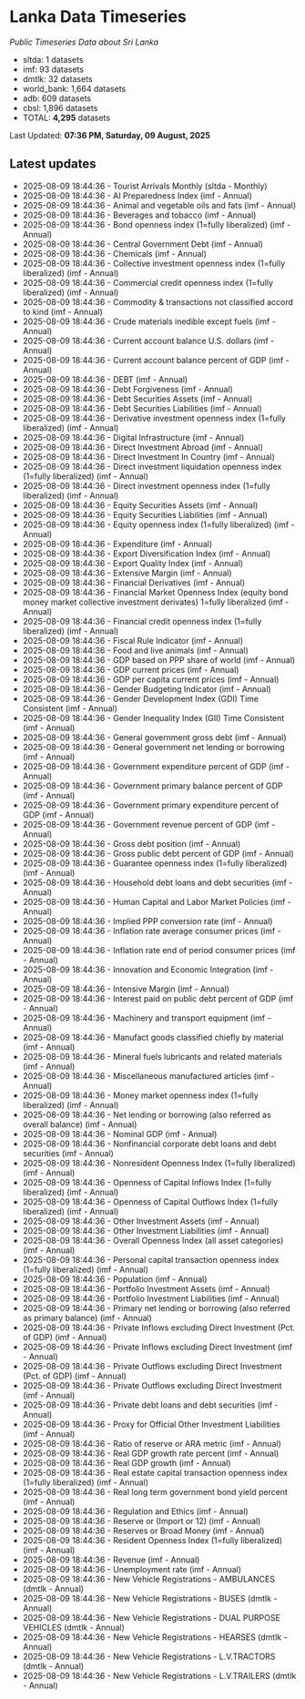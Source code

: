 # Lanka Data Timeseries
*Public Timeseries Data about Sri Lanka*

* sltda: 1 datasets
* imf: 93 datasets
* dmtlk: 32 datasets
* world_bank: 1,664 datasets
* adb: 609 datasets
* cbsl: 1,896 datasets
* TOTAL: **4,295** datasets

Last Updated: **07:36 PM, Saturday, 09 August, 2025**

## Latest updates

* 2025-08-09 18:44:36 - Tourist Arrivals Monthly (sltda - Monthly)
* 2025-08-09 18:44:36 - AI Preparedness Index (imf - Annual)
* 2025-08-09 18:44:36 - Animal and vegetable oils and fats (imf - Annual)
* 2025-08-09 18:44:36 - Beverages and tobacco (imf - Annual)
* 2025-08-09 18:44:36 - Bond openness index (1=fully liberalized) (imf - Annual)
* 2025-08-09 18:44:36 - Central Government Debt (imf - Annual)
* 2025-08-09 18:44:36 - Chemicals (imf - Annual)
* 2025-08-09 18:44:36 - Collective investment openness index (1=fully liberalized) (imf - Annual)
* 2025-08-09 18:44:36 - Commercial credit openness index (1=fully liberalized) (imf - Annual)
* 2025-08-09 18:44:36 - Commodity & transactions not classified accord to kind (imf - Annual)
* 2025-08-09 18:44:36 - Crude materials inedible except fuels (imf - Annual)
* 2025-08-09 18:44:36 - Current account balance U.S. dollars (imf - Annual)
* 2025-08-09 18:44:36 - Current account balance percent of GDP (imf - Annual)
* 2025-08-09 18:44:36 - DEBT (imf - Annual)
* 2025-08-09 18:44:36 - Debt Forgiveness (imf - Annual)
* 2025-08-09 18:44:36 - Debt Securities Assets (imf - Annual)
* 2025-08-09 18:44:36 - Debt Securities Liabilities (imf - Annual)
* 2025-08-09 18:44:36 - Derivative investment openness index (1=fully liberalized) (imf - Annual)
* 2025-08-09 18:44:36 - Digital Infrastructure (imf - Annual)
* 2025-08-09 18:44:36 - Direct Investment Abroad (imf - Annual)
* 2025-08-09 18:44:36 - Direct Investment In Country (imf - Annual)
* 2025-08-09 18:44:36 - Direct investment liquidation openness index (1=fully liberalized) (imf - Annual)
* 2025-08-09 18:44:36 - Direct investment openness index (1=fully liberalized) (imf - Annual)
* 2025-08-09 18:44:36 - Equity Securities Assets (imf - Annual)
* 2025-08-09 18:44:36 - Equity Securities Liabilities (imf - Annual)
* 2025-08-09 18:44:36 - Equity openness index (1=fully liberalized) (imf - Annual)
* 2025-08-09 18:44:36 - Expenditure (imf - Annual)
* 2025-08-09 18:44:36 - Export Diversification Index (imf - Annual)
* 2025-08-09 18:44:36 - Export Quality Index (imf - Annual)
* 2025-08-09 18:44:36 - Extensive Margin (imf - Annual)
* 2025-08-09 18:44:36 - Financial Derivatives (imf - Annual)
* 2025-08-09 18:44:36 - Financial Market Openness Index (equity bond money market collective investment derivates) 1=fully liberalized (imf - Annual)
* 2025-08-09 18:44:36 - Financial credit openness index (1=fully liberalized) (imf - Annual)
* 2025-08-09 18:44:36 - Fiscal Rule Indicator (imf - Annual)
* 2025-08-09 18:44:36 - Food and live animals (imf - Annual)
* 2025-08-09 18:44:36 - GDP based on PPP share of world (imf - Annual)
* 2025-08-09 18:44:36 - GDP current prices (imf - Annual)
* 2025-08-09 18:44:36 - GDP per capita current prices (imf - Annual)
* 2025-08-09 18:44:36 - Gender Budgeting Indicator (imf - Annual)
* 2025-08-09 18:44:36 - Gender Development Index (GDI) Time Consistent (imf - Annual)
* 2025-08-09 18:44:36 - Gender Inequality Index (GII) Time Consistent (imf - Annual)
* 2025-08-09 18:44:36 - General government gross debt (imf - Annual)
* 2025-08-09 18:44:36 - General government net lending or borrowing (imf - Annual)
* 2025-08-09 18:44:36 - Government expenditure percent of GDP (imf - Annual)
* 2025-08-09 18:44:36 - Government primary balance percent of GDP (imf - Annual)
* 2025-08-09 18:44:36 - Government primary expenditure percent of GDP (imf - Annual)
* 2025-08-09 18:44:36 - Government revenue percent of GDP (imf - Annual)
* 2025-08-09 18:44:36 - Gross debt position (imf - Annual)
* 2025-08-09 18:44:36 - Gross public debt percent of GDP (imf - Annual)
* 2025-08-09 18:44:36 - Guarantee openness index (1=fully liberalized) (imf - Annual)
* 2025-08-09 18:44:36 - Household debt loans and debt securities (imf - Annual)
* 2025-08-09 18:44:36 - Human Capital and Labor Market Policies (imf - Annual)
* 2025-08-09 18:44:36 - Implied PPP conversion rate (imf - Annual)
* 2025-08-09 18:44:36 - Inflation rate average consumer prices (imf - Annual)
* 2025-08-09 18:44:36 - Inflation rate end of period consumer prices (imf - Annual)
* 2025-08-09 18:44:36 - Innovation and Economic Integration (imf - Annual)
* 2025-08-09 18:44:36 - Intensive Margin (imf - Annual)
* 2025-08-09 18:44:36 - Interest paid on public debt percent of GDP (imf - Annual)
* 2025-08-09 18:44:36 - Machinery and transport equipment (imf - Annual)
* 2025-08-09 18:44:36 - Manufact goods classified chiefly by material (imf - Annual)
* 2025-08-09 18:44:36 - Mineral fuels lubricants and related materials (imf - Annual)
* 2025-08-09 18:44:36 - Miscellaneous manufactured articles (imf - Annual)
* 2025-08-09 18:44:36 - Money market openness index (1=fully liberalized) (imf - Annual)
* 2025-08-09 18:44:36 - Net lending or borrowing (also referred as overall balance) (imf - Annual)
* 2025-08-09 18:44:36 - Nominal GDP (imf - Annual)
* 2025-08-09 18:44:36 - Nonfinancial corporate debt loans and debt securities (imf - Annual)
* 2025-08-09 18:44:36 - Nonresident Openness Index (1=fully liberalized) (imf - Annual)
* 2025-08-09 18:44:36 - Openness of Capital Inflows Index (1=fully liberalized) (imf - Annual)
* 2025-08-09 18:44:36 - Openness of Capital Outflows Index (1=fully liberalized) (imf - Annual)
* 2025-08-09 18:44:36 - Other Investment Assets (imf - Annual)
* 2025-08-09 18:44:36 - Other Investment Liabilities (imf - Annual)
* 2025-08-09 18:44:36 - Overall Openness Index (all asset categories) (imf - Annual)
* 2025-08-09 18:44:36 - Personal capital transaction openness index (1=fully liberalized) (imf - Annual)
* 2025-08-09 18:44:36 - Population (imf - Annual)
* 2025-08-09 18:44:36 - Portfolio Investment Assets (imf - Annual)
* 2025-08-09 18:44:36 - Portfolio Investment Liabilities (imf - Annual)
* 2025-08-09 18:44:36 - Primary net lending or borrowing (also referred as primary balance) (imf - Annual)
* 2025-08-09 18:44:36 - Private Inflows excluding Direct Investment (Pct. of GDP) (imf - Annual)
* 2025-08-09 18:44:36 - Private Inflows excluding Direct Investment (imf - Annual)
* 2025-08-09 18:44:36 - Private Outflows excluding Direct Investment (Pct. of GDP) (imf - Annual)
* 2025-08-09 18:44:36 - Private Outflows excluding Direct Investment (imf - Annual)
* 2025-08-09 18:44:36 - Private debt loans and debt securities (imf - Annual)
* 2025-08-09 18:44:36 - Proxy for Official Other Investment Liabilities (imf - Annual)
* 2025-08-09 18:44:36 - Ratio of reserve or ARA metric (imf - Annual)
* 2025-08-09 18:44:36 - Real GDP growth rate percent (imf - Annual)
* 2025-08-09 18:44:36 - Real GDP growth (imf - Annual)
* 2025-08-09 18:44:36 - Real estate capital transaction openness index (1=fully liberalized) (imf - Annual)
* 2025-08-09 18:44:36 - Real long term government bond yield percent (imf - Annual)
* 2025-08-09 18:44:36 - Regulation and Ethics (imf - Annual)
* 2025-08-09 18:44:36 - Reserve or (Import or 12) (imf - Annual)
* 2025-08-09 18:44:36 - Reserves or Broad Money (imf - Annual)
* 2025-08-09 18:44:36 - Resident Openness Index (1=fully liberalized) (imf - Annual)
* 2025-08-09 18:44:36 - Revenue (imf - Annual)
* 2025-08-09 18:44:36 - Unemployment rate (imf - Annual)
* 2025-08-09 18:44:36 - New Vehicle Registrations - AMBULANCES (dmtlk - Annual)
* 2025-08-09 18:44:36 - New Vehicle Registrations - BUSES (dmtlk - Annual)
* 2025-08-09 18:44:36 - New Vehicle Registrations - DUAL PURPOSE VEHICLES (dmtlk - Annual)
* 2025-08-09 18:44:36 - New Vehicle Registrations - HEARSES (dmtlk - Annual)
* 2025-08-09 18:44:36 - New Vehicle Registrations - L.V.TRACTORS (dmtlk - Annual)
* 2025-08-09 18:44:36 - New Vehicle Registrations - L.V.TRAILERS (dmtlk - Annual)